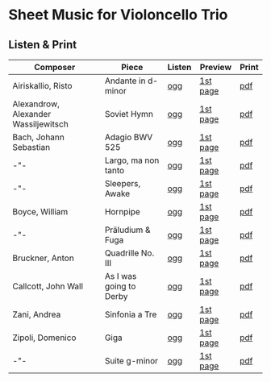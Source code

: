 # Sheet Music for Violoncello Trio

## Listen & Print

Composer | Piece | Listen | Preview | Print
-------- | ----- | ------ | ------- | -----
Airiskallio, Risto | Andante in d-minor | [ogg](http://cellist.bplaced.net/ogg/Airiskallio,%20Risto/airiskallio_andante_in_d.ogg) | [1st page](https://raw.githubusercontent.com/cellist/Lilypond-Sheet-Music/master/Vlc%2C%20Vlc%2C%20Vlc/Airiskallio%2C%20Risto/Andante%20in%20d-moll/preview.png) | [pdf](https://github.com/cellist/Lilypond-Sheet-Music/raw/master/Vlc%2C%20Vlc%2C%20Vlc/Airiskallio%2C%20Risto/Andante%20in%20d-moll/airiskallio_andante_in_d.pdf)
Alexandrow, Alexander Wassiljewitsch | Soviet Hymn | [ogg](http://cellist.bplaced.net/ogg/Alexandrow,%20Alexander%20Wassiljewitsch/alexandrow_hymne.ogg) | [1st page](https://github.com/cellist/Lilypond-Sheet-Music/raw/master/Vlc%2C%20Vlc%2C%20Vlc/Alexandrow%2C%20Alexander%20Wassiljewitsch/Hymne/preview.png) | [pdf](https://github.com/cellist/Lilypond-Sheet-Music/raw/master/Vlc%2C%20Vlc%2C%20Vlc/Alexandrow%2C%20Alexander%20Wassiljewitsch/Hymne/alexandrow_hymne.pdf)
Bach, Johann Sebastian | Adagio BWV 525 | [ogg](http://cellist.bplaced.net/ogg/Bach,%20Johann%20Sebastian/bach_adagio_bwv525.ogg) | [1st page](https://raw.githubusercontent.com/cellist/Lilypond-Sheet-Music/master/Vlc%2C%20Vlc%2C%20Vlc/Bach%2C%20Johann%20Sebastian/Adagio/preview.png) | [pdf](https://github.com/cellist/Lilypond-Sheet-Music/raw/master/Vlc%2C%20Vlc%2C%20Vlc/Bach%2C%20Johann%20Sebastian/Adagio/bach_adagio.pdf)
-"- | Largo, ma non tanto | [ogg](http://cellist.bplaced.net/ogg/Bach,%20Johann%20Sebastian/bach_largo_ma_non_tanto.ogg) | [1st page](https://raw.githubusercontent.com/cellist/Lilypond-Sheet-Music/master/Vlc%2C%20Vlc%2C%20Vlc/Bach%2C%20Johann%20Sebastian/Largo%20ma%20non%20tanto/preview.png) | [pdf](https://github.com/cellist/Lilypond-Sheet-Music/raw/master/Vlc%2C%20Vlc%2C%20Vlc/Bach%2C%20Johann%20Sebastian/Largo%20ma%20non%20tanto/bach_largo_ma_non_tanto.pdf)
-"- | Sleepers, Awake | [ogg](http://cellist.bplaced.net/ogg/Bach,%20Johann%20Sebastian/bach_wachet_auf.ogg) | [1st page](https://raw.githubusercontent.com/cellist/Lilypond-Sheet-Music/master/Vlc%2C%20Vlc%2C%20Vlc/Bach%2C%20Johann%20Sebastian/Wachet%20auf/preview.png) | [pdf](https://github.com/cellist/Lilypond-Sheet-Music/raw/master/Vlc%2C%20Vlc%2C%20Vlc/Bach%2C%20Johann%20Sebastian/Wachet%20auf/bach_wachet_auf.pdf)
Boyce, William | Hornpipe | [ogg](http://cellist.bplaced.net/ogg/Boyce,%20William/boyce_hornpipe.ogg) | [1st page](https://raw.githubusercontent.com/cellist/Lilypond-Sheet-Music/master/Vlc%2C%20Vlc%2C%20Vlc/Boyce%2C%20William/Hornpipe/preview.png) | [pdf](https://github.com/cellist/Lilypond-Sheet-Music/raw/master/Vlc%2C%20Vlc%2C%20Vlc/Boyce%2C%20William/Hornpipe/boyce_hornpipe.pdf)
-"- | Präludium & Fuga | [ogg](http://cellist.bplaced.net/ogg/Boyce,%20William/boyce_praeludium_fuge.ogg) | [1st page](https://raw.githubusercontent.com/cellist/Lilypond-Sheet-Music/master/Vlc%2C%20Vlc%2C%20Vlc/Boyce%2C%20William/Praeludium%20und%20Fuge/preview.png) | [pdf](https://github.com/cellist/Lilypond-Sheet-Music/raw/master/Vlc%2C%20Vlc%2C%20Vlc/Boyce%2C%20William/Praeludium%20und%20Fuge/boyce_praeludium_fuge.pdf)
Bruckner, Anton | Quadrille No. III | [ogg](http://cellist.bplaced.net/ogg/Bruckner,%20Anton/bruckner_quadrille.ogg) | [1st page](https://github.com/cellist/Lilypond-Sheet-Music/raw/master/Vlc%2C%20Vlc%2C%20Vlc/Bruckner%2C%20Anton/Quadrille/preview.png) | [pdf](https://github.com/cellist/Lilypond-Sheet-Music/raw/master/Vlc%2C%20Vlc%2C%20Vlc/Bruckner%2C%20Anton/Quadrille/bruckner_quadrille.pdf)
Callcott, John Wall | As I was going to Derby | [ogg](http://cellist.bplaced.net/ogg/Callcott,%20John%20Wall/callcott_going_to_derby.ogg) | [1st page](https://raw.githubusercontent.com/cellist/Lilypond-Sheet-Music/master/Vlc%2C%20Vlc%2C%20Vlc/Callcott%2C%20John%20Wall/As%20I%20was%20going%20to%20Derby/preview.png) | [pdf](https://github.com/cellist/Lilypond-Sheet-Music/raw/master/Vlc%2C%20Vlc%2C%20Vlc/Callcott%2C%20John%20Wall/As%20I%20was%20going%20to%20Derby/callcott_going_to_derby.pdf)
Zani, Andrea | Sinfonia a Tre | [ogg](http://cellist.bplaced.net/ogg/Zani,%20Andrea/zani_sinfonia_a_tre.ogg) | [1st page](https://raw.githubusercontent.com/cellist/Lilypond-Sheet-Music/master/Vlc%2C%20Vlc%2C%20Vlc/Zani%2C%20Andrea/Sinfonia%20a%20Tre/preview.png) | [pdf](https://github.com/cellist/Lilypond-Sheet-Music/raw/master/Vlc%2C%20Vlc%2C%20Vlc/Zani%2C%20Andrea/Sinfonia%20a%20Tre/zani_sinfonia_a_tre.pdf)
Zipoli, Domenico | Giga | [ogg](http://cellist.bplaced.net/ogg/Zipoli,%20Domenico/zipoli_giga.ogg) | [1st page](https://raw.githubusercontent.com/cellist/Lilypond-Sheet-Music/master/Vlc%2C%20Vlc%2C%20Vlc/Zipoli%2C%20Domenico/Giga/preview.png) | [pdf](https://github.com/cellist/Lilypond-Sheet-Music/raw/master/Vlc%2C%20Vlc%2C%20Vlc/Zipoli%2C%20Domenico/Giga/zipoli_giga.pdf)
-"- | Suite g-minor | [ogg](http://cellist.bplaced.net/ogg/Zipoli,%20Domenico/zipoli_suite_g_moll.ogg) | [1st page](https://raw.githubusercontent.com/cellist/Lilypond-Sheet-Music/master/Vlc%2C%20Vlc%2C%20Vlc/Zipoli%2C%20Domenico/Suite%20g-moll/preview.png) | [pdf](https://github.com/cellist/Lilypond-Sheet-Music/raw/master/Vlc%2C%20Vlc%2C%20Vlc/Zipoli%2C%20Domenico/Suite%20g-moll/zipoli_suite_g_moll.pdf)

